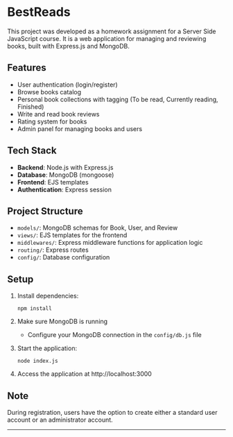 # BestReads

This project was developed as a homework assignment for a Server Side JavaScript course.
It is a web application for managing and reviewing books, built with Express.js and MongoDB.

## Features

- User authentication (login/register)
- Browse books catalog
- Personal book collections with tagging (To be read, Currently reading, Finished)
- Write and read book reviews
- Rating system for books
- Admin panel for managing books and users

## Tech Stack

- **Backend**: Node.js with Express.js
- **Database**: MongoDB (mongoose)
- **Frontend**: EJS templates
- **Authentication**: Express session

## Project Structure

- `models/`: MongoDB schemas for Book, User, and Review
- `views/`: EJS templates for the frontend
- `middlewares/`: Express middleware functions for application logic
- `routing/`: Express routes
- `config/`: Database configuration

## Setup

1. Install dependencies:
   ```
   npm install
   ```

2. Make sure MongoDB is running
   - Configure your MongoDB connection in the `config/db.js` file

3. Start the application:
   ```
   node index.js
   ```

4. Access the application at http://localhost:3000

## Note

During registration, users have the option to create either a standard user account or an administrator account.

---


